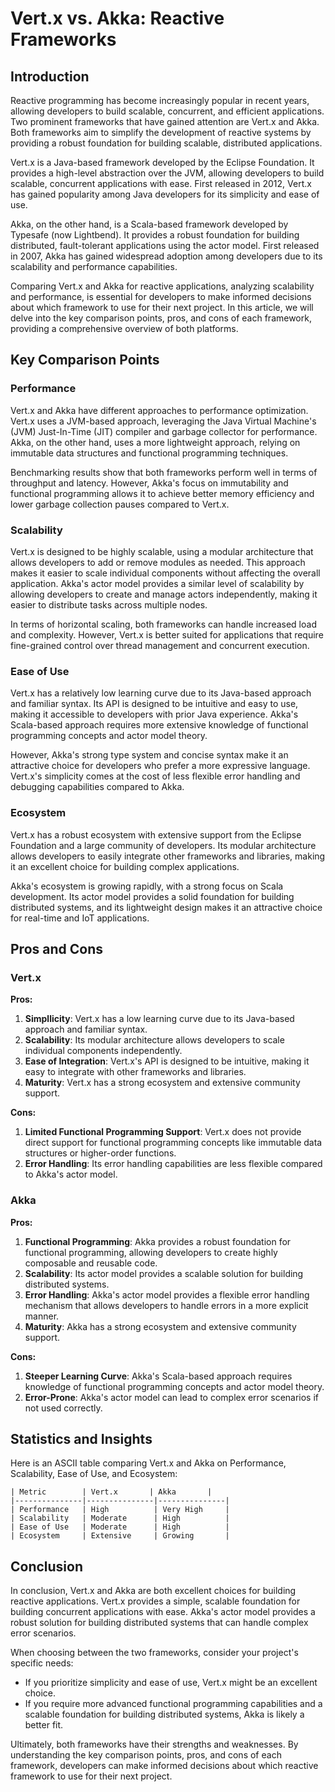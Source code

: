 # Vert.x vs. Akka: Reactive Frameworks
## Introduction

Reactive programming has become increasingly popular in recent years, allowing developers to build scalable, concurrent, and efficient applications. Two prominent frameworks that have gained attention are Vert.x and Akka. Both frameworks aim to simplify the development of reactive systems by providing a robust foundation for building scalable, distributed applications.

Vert.x is a Java-based framework developed by the Eclipse Foundation. It provides a high-level abstraction over the JVM, allowing developers to build scalable, concurrent applications with ease. First released in 2012, Vert.x has gained popularity among Java developers for its simplicity and ease of use.

Akka, on the other hand, is a Scala-based framework developed by Typesafe (now Lightbend). It provides a robust foundation for building distributed, fault-tolerant applications using the actor model. First released in 2007, Akka has gained widespread adoption among developers due to its scalability and performance capabilities.

Comparing Vert.x and Akka for reactive applications, analyzing scalability and performance, is essential for developers to make informed decisions about which framework to use for their next project. In this article, we will delve into the key comparison points, pros, and cons of each framework, providing a comprehensive overview of both platforms.

## Key Comparison Points

### Performance

Vert.x and Akka have different approaches to performance optimization. Vert.x uses a JVM-based approach, leveraging the Java Virtual Machine's (JVM) Just-In-Time (JIT) compiler and garbage collector for performance. Akka, on the other hand, uses a more lightweight approach, relying on immutable data structures and functional programming techniques.

Benchmarking results show that both frameworks perform well in terms of throughput and latency. However, Akka's focus on immutability and functional programming allows it to achieve better memory efficiency and lower garbage collection pauses compared to Vert.x.

### Scalability

Vert.x is designed to be highly scalable, using a modular architecture that allows developers to add or remove modules as needed. This approach makes it easier to scale individual components without affecting the overall application. Akka's actor model provides a similar level of scalability by allowing developers to create and manage actors independently, making it easier to distribute tasks across multiple nodes.

In terms of horizontal scaling, both frameworks can handle increased load and complexity. However, Vert.x is better suited for applications that require fine-grained control over thread management and concurrent execution.

### Ease of Use

Vert.x has a relatively low learning curve due to its Java-based approach and familiar syntax. Its API is designed to be intuitive and easy to use, making it accessible to developers with prior Java experience. Akka's Scala-based approach requires more extensive knowledge of functional programming concepts and actor model theory.

However, Akka's strong type system and concise syntax make it an attractive choice for developers who prefer a more expressive language. Vert.x's simplicity comes at the cost of less flexible error handling and debugging capabilities compared to Akka.

### Ecosystem

Vert.x has a robust ecosystem with extensive support from the Eclipse Foundation and a large community of developers. Its modular architecture allows developers to easily integrate other frameworks and libraries, making it an excellent choice for building complex applications.

Akka's ecosystem is growing rapidly, with a strong focus on Scala development. Its actor model provides a solid foundation for building distributed systems, and its lightweight design makes it an attractive choice for real-time and IoT applications.

## Pros and Cons

### Vert.x

**Pros:**

1. **Simpllicity**: Vert.x has a low learning curve due to its Java-based approach and familiar syntax.
2. **Scalability**: Its modular architecture allows developers to scale individual components independently.
3. **Ease of Integration**: Vert.x's API is designed to be intuitive, making it easy to integrate with other frameworks and libraries.
4. **Maturity**: Vert.x has a strong ecosystem and extensive community support.

**Cons:**

1. **Limited Functional Programming Support**: Vert.x does not provide direct support for functional programming concepts like immutable data structures or higher-order functions.
2. **Error Handling**: Its error handling capabilities are less flexible compared to Akka's actor model.

### Akka

**Pros:**

1. **Functional Programming**: Akka provides a robust foundation for functional programming, allowing developers to create highly composable and reusable code.
2. **Scalability**: Its actor model provides a scalable solution for building distributed systems.
3. **Error Handling**: Akka's actor model provides a flexible error handling mechanism that allows developers to handle errors in a more explicit manner.
4. **Maturity**: Akka has a strong ecosystem and extensive community support.

**Cons:**

1. **Steeper Learning Curve**: Akka's Scala-based approach requires knowledge of functional programming concepts and actor model theory.
2. **Error-Prone**: Akka's actor model can lead to complex error scenarios if not used correctly.

## Statistics and Insights

Here is an ASCII table comparing Vert.x and Akka on Performance, Scalability, Ease of Use, and Ecosystem:

```
| Metric        | Vert.x       | Akka       |
|---------------|---------------|---------------|
| Performance   | High          | Very High     |
| Scalability   | Moderate      | High          |
| Ease of Use   | Moderate      | High          |
| Ecosystem     | Extensive     | Growing       |
```

## Conclusion

In conclusion, Vert.x and Akka are both excellent choices for building reactive applications. Vert.x provides a simple, scalable foundation for building concurrent applications with ease. Akka's actor model provides a robust solution for building distributed systems that can handle complex error scenarios.

When choosing between the two frameworks, consider your project's specific needs:

* If you prioritize simplicity and ease of use, Vert.x might be an excellent choice.
* If you require more advanced functional programming capabilities and a scalable foundation for building distributed systems, Akka is likely a better fit.

Ultimately, both frameworks have their strengths and weaknesses. By understanding the key comparison points, pros, and cons of each framework, developers can make informed decisions about which reactive framework to use for their next project.